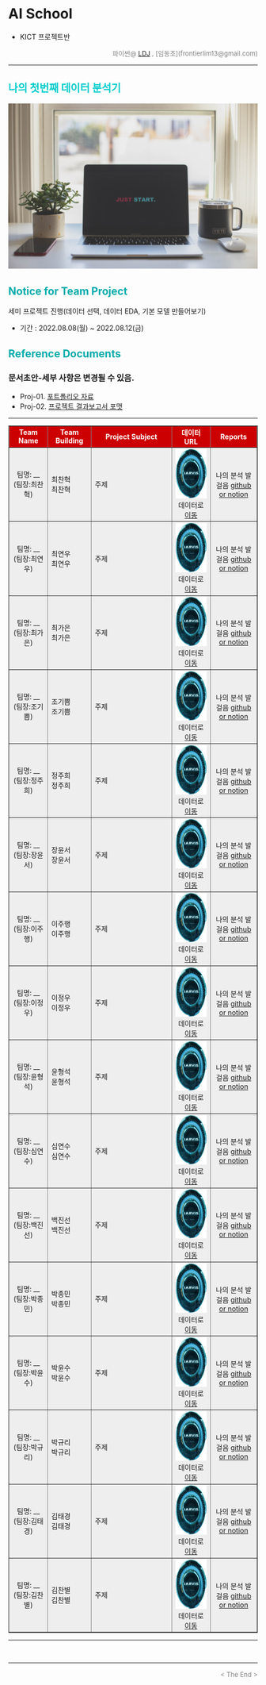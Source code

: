 
# AI School
* KICT 프로젝트반

<div align='right'>
    <font size=2 color='gray'>파이썬@ <font color='blue'>
       <a href='https://www.facebook.com/dongjo.lim.7'>LDJ</a>
    </font>, [임동조](frontierlim13@gmail.com)</font></div>
<hr>

<h2><font color="#00CCCC"><b> 나의 첫번째 데이터 분석기 </b></font></h2>

<img src="./images/just_start.jpg">

## <font color='#00AAAA'>Notice for Team Project</font>

세미 프로젝트 진행(데이터 선택, 데이터 EDA, 기본 모델 만들어보기)
* 기간 : 2022.08.08(월) ~ 2022.08.12(금) <br>

## <font color='#00AAAA'>Reference Documents</font>

### 문서초안-세부 사항은 변경될 수 있음.
- Proj-01. [포트폴리오 자료      ][proj-01]
- Proj-02. [프로젝트 결과보고서 포맷   ][proj-02]

[proj-01]:  ./docu/Goorm10_프로젝트보고서_포맷_OOO팀.docx "Go proj-01"
[proj-02]:  ./docu/팀별프로젝트수행_결과작성양식_kdigital.pptx "Go proj-02"

<hr>

<div align="left">
<table border=1 bgcolor="#EEEEEE">
	<tr bgcolor="#CC0000">
		<td width="100">
		<div align="center"><font color="#FFFFFF"><b>Team Name</b></font></div>
		</td>
		<td width="100">
		<div align="center"><font color="#FFFFFF"><b>Team Building</b></font></div>
		</td>
		<td width="300">
		<div align="center"><font color="#FFFFFF"><b>Project Subject</b></font></div>
		</td>
		<td width="120">
		<div align="center"><font color="#FFFFFF"><b>데이터 URL</b></font></div>
		<td width="120">
		<div align="center"><font color="#FFFFFF"><b>Reports</b></font></div>
		</td>
	</tr>
	<tr>
		<td>
        <div align="center"> 팀명: __ <br/>(팀장:최찬혁)<br/> 
            <b></b>
		</div>
		</td>
		<td>
            <div align="left">최찬혁<br/>최찬혁</div>
        </td>
		<td>
			<div align="left"> 주제 </div>
		</td>
		<td>
            <div align="center"> <a href="">
			<img src='images/javis.jpg' width=200 height=100  alt="---"></a> 
            데이터로 <a href=""> 이동 </a>			
            </div>
        </td>
		<td>
            <div align="center"> 
			나의 분석 발걸음 <a href=""> github or notion  </a>			
            </div>
        </td>
	</tr>
	<tr>
		<td>
        <div align="center"> 팀명: __ <br/>(팀장:최연우)<br/> 
            <b></b>
		</div>
		</td>
		<td>
            <div align="left">최연우<br/>최연우</div>
        </td>
		<td>
			<div align="left"> 주제 </div>
		</td>
		<td>
            <div align="center"> <a href="">
			<img src='images/javis.jpg' width=200 height=100  alt="---"></a> 
            데이터로 <a href=""> 이동 </a>			
            </div>
        </td>
		<td>
            <div align="center"> 
			나의 분석 발걸음 <a href=""> github or notion  </a>			
            </div>
        </td>
	</tr>
	<tr>
		<td>
        <div align="center"> 팀명: __ <br/>(팀장:최가은)<br/> 
            <b></b>
		</div>
		</td>
		<td>
            <div align="left">최가은<br/>최가은</div>
        </td>
		<td>
			<div align="left"> 주제 </div>
		</td>
		<td>
            <div align="center"> <a href="">
			<img src='images/javis.jpg' width=200 height=100  alt="---"></a> 
            데이터로 <a href="https://www.kaggle.com/datasets/arianazmoudeh/airbnbopendata"> 이동 </a>			
            </div>
        </td>
		<td>
            <div align="center"> 
			나의 분석 발걸음 <a href=""> github or notion  </a>			
            </div>
        </td>
	</tr>
	<tr>
		<td>
        <div align="center"> 팀명: __ <br/>(팀장:조기쁨)<br/> 
            <b></b>
		</div>
		</td>
		<td>
            <div align="left">조기쁨<br/>조기쁨</div>
        </td>
		<td>
			<div align="left"> 주제 </div>
		</td>
		<td>
            <div align="center"> <a href="">
			<img src='images/javis.jpg' width=200 height=100  alt="---"></a> 
            데이터로 <a href=""> 이동 </a>			
            </div>
        </td>
		<td>
            <div align="center"> 
			나의 분석 발걸음 <a href=""> github or notion  </a>			
            </div>
        </td>
	</tr>
	<tr>
		<td>
        <div align="center"> 팀명: __ <br/>(팀장:정주희)<br/> 
            <b></b>
		</div>
		</td>
		<td>
            <div align="left">정주희<br/>정주희</div>
        </td>
		<td>
			<div align="left"> 주제 </div>
		</td>
		<td>
            <div align="center"> <a href="">
			<img src='images/javis.jpg' width=200 height=100  alt="---"></a> 
            데이터로 <a href=""> 이동 </a>			
            </div>
        </td>
		<td>
            <div align="center"> 
			나의 분석 발걸음 <a href=""> github or notion  </a>			
            </div>
        </td>
	</tr>
	<tr>
		<td>
        <div align="center"> 팀명: __ <br/>(팀장:장윤서)<br/> 
            <b></b>
		</div>
		</td>
		<td>
            <div align="left">장윤서<br/>장윤서</div>
        </td>
		<td>
			<div align="left"> 주제 </div>
		</td>
		<td>
            <div align="center"> <a href="">
			<img src='images/javis.jpg' width=200 height=100  alt="---"></a> 
            데이터로 <a href=""> 이동 </a>			
            </div>
        </td>
		<td>
            <div align="center"> 
			나의 분석 발걸음 <a href=""> github or notion  </a>			
            </div>
        </td>
	</tr>
	<tr>
		<td>
        <div align="center"> 팀명: __ <br/>(팀장:이주행)<br/> 
            <b></b>
		</div>
		</td>
		<td>
            <div align="left">이주행<br/>이주행</div>
        </td>
		<td>
			<div align="left"> 주제 </div>
		</td>
		<td>
            <div align="center"> <a href="">
			<img src='images/javis.jpg' width=200 height=100  alt="---"></a> 
            데이터로 <a href=""> 이동 </a>			
            </div>
        </td>
		<td>
            <div align="center"> 
			나의 분석 발걸음 <a href=""> github or notion  </a>			
            </div>
        </td>
	</tr>
	<tr>
		<td>
        <div align="center"> 팀명: __ <br/>(팀장:이정우)<br/> 
            <b></b>
		</div>
		</td>
		<td>
            <div align="left">이정우<br/>이정우</div>
        </td>
		<td>
			<div align="left"> 주제 </div>
		</td>
		<td>
            <div align="center"> <a href="">
			<img src='images/javis.jpg' width=200 height=100  alt="---"></a> 
            데이터로 <a href=""> 이동 </a>			
            </div>
        </td>
		<td>
            <div align="center"> 
			나의 분석 발걸음 <a href=""> github or notion  </a>			
            </div>
        </td>
	</tr>
	<tr>
		<td>
        <div align="center"> 팀명: __ <br/>(팀장:윤형석)<br/> 
            <b></b>
		</div>
		</td>
		<td>
            <div align="left">윤형석<br/>윤형석</div>
        </td>
		<td>
			<div align="left"> 주제 </div>
		</td>
		<td>
            <div align="center"> <a href="">
			<img src='images/javis.jpg' width=200 height=100  alt="---"></a> 
            데이터로 <a href=""> 이동 </a>			
            </div>
        </td>
		<td>
            <div align="center"> 
			나의 분석 발걸음 <a href=""> github or notion  </a>			
            </div>
        </td>
	</tr>
	<tr>
		<td>
        <div align="center"> 팀명: __ <br/>(팀장:심연수)<br/> 
            <b></b>
		</div>
		</td>
		<td>
            <div align="left">심연수<br/>심연수</div>
        </td>
		<td>
			<div align="left"> 주제 </div>
		</td>
		<td>
            <div align="center"> <a href="">
			<img src='images/javis.jpg' width=200 height=100  alt="---"></a> 
            데이터로 <a href=""> 이동 </a>			
            </div>
        </td>
		<td>
            <div align="center"> 
			나의 분석 발걸음 <a href=""> github or notion  </a>			
            </div>
        </td>
	</tr>
	<tr>
		<td>
        <div align="center"> 팀명: __ <br/>(팀장:백진선)<br/> 
            <b></b>
		</div>
		</td>
		<td>
            <div align="left">백진선<br/>백진선</div>
        </td>
		<td>
			<div align="left"> 주제 </div>
		</td>
		<td>
            <div align="center"> <a href="">
			<img src='images/javis.jpg' width=200 height=100  alt="---"></a> 
            데이터로 <a href=""> 이동 </a>			
            </div>
        </td>
		<td>
            <div align="center"> 
			나의 분석 발걸음 <a href=""> github or notion  </a>			
            </div>
        </td>
	</tr>
	<tr>
		<td>
        <div align="center"> 팀명: __ <br/>(팀장:박종민)<br/> 
            <b></b>
		</div>
		</td>
		<td>
            <div align="left">박종민<br/>박종민</div>
        </td>
		<td>
			<div align="left"> 주제 </div>
		</td>
		<td>
            <div align="center"> <a href="">
			<img src='images/javis.jpg' width=200 height=100  alt="---"></a> 
            데이터로 <a href="https://www.kaggle.com/datasets/iabhishekofficial/mobile-price-classification"> 이동 </a>			
            </div>
        </td>
		<td>
            <div align="center"> 
			나의 분석 발걸음 <a href=""> github or notion  </a>			
            </div>
        </td>
	</tr>
	<tr>
		<td>
        <div align="center"> 팀명: __ <br/>(팀장:박윤수)<br/> 
            <b></b>
		</div>
		</td>
		<td>
            <div align="left">박윤수<br/>박윤수</div>
        </td>
		<td>
			<div align="left"> 주제 </div>
		</td>
		<td>
            <div align="center"> <a href="">
			<img src='images/javis.jpg' width=200 height=100  alt="---"></a> 
            데이터로 <a href=""> 이동 </a>			
            </div>
        </td>
		<td>
            <div align="center"> 
			나의 분석 발걸음 <a href=""> github or notion  </a>			
            </div>
        </td>
	</tr>
	<tr>
		<td>
        <div align="center"> 팀명: __ <br/>(팀장:박규리)<br/> 
            <b></b>
		</div>
		</td>
		<td>
            <div align="left">박규리<br/>박규리</div>
        </td>
		<td>
			<div align="left"> 주제 </div>
		</td>
		<td>
            <div align="center"> <a href="">
			<img src='images/javis.jpg' width=200 height=100  alt="---"></a> 
            데이터로 <a href="https://www.kaggle.com/datasets/yasserh/wine-quality-dataset"> 이동 </a>			
            </div>
        </td>
		<td>
            <div align="center"> 
			나의 분석 발걸음 <a href=""> github or notion  </a>			
            </div>
        </td>
	</tr>
	<tr>
		<td>
        <div align="center"> 팀명: __ <br/>(팀장:김태경)<br/> 
            <b></b>
		</div>
		</td>
		<td>
            <div align="left">김태경<br/>김태경</div>
        </td>
		<td>
			<div align="left"> 주제 </div>
		</td>
		<td>
            <div align="center"> <a href="">
			<img src='images/javis.jpg' width=200 height=100  alt="---"></a> 
            데이터로 <a href=""> 이동 </a>			
            </div>
        </td>
		<td>
            <div align="center"> 
			나의 분석 발걸음 <a href=""> github or notion  </a>			
            </div>
        </td>
	</tr>
	<tr>
		<td>
        <div align="center"> 팀명: __ <br/>(팀장:김찬별)<br/> 
            <b></b>
		</div>
		</td>
		<td>
            <div align="left">김찬별<br/>김찬별</div>
        </td>
		<td>
			<div align="left"> 주제 </div>
		</td>
		<td>
            <div align="center"> <a href="">
			<img src='images/javis.jpg' width=200 height=100  alt="---"></a> 
            데이터로 <a href=""> 이동 </a>			
            </div>
        </td>
		<td>
            <div align="center"> 
			나의 분석 발걸음 <a href=""> github or notion  </a>			
            </div>
        </td>
	</tr>
</table>
</div>
<hr>

<br>
<hr>
<div align='right'><font size=2 color='gray'> &lt; The End &gt; </font></div>
